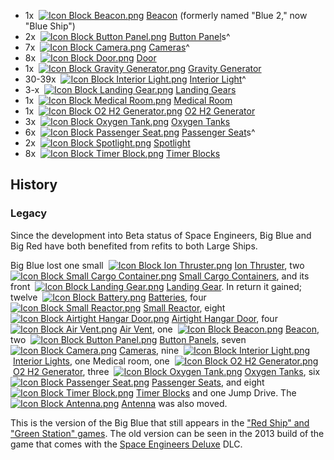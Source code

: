 *   1x  [![Icon Block Beacon.png](https://spaceengineers.wiki.gg/images/thumb/8/81/Icon_Block_Beacon.png/21px-Icon_Block_Beacon.png?3a6e97)](https://spaceengineers.wiki.gg/wiki/Beacon "Beacon") [Beacon](https://spaceengineers.wiki.gg/wiki/Beacon "Beacon") (formerly named "Blue 2," now "Blue Ship")
*   2x  [![Icon Block Button Panel.png](https://spaceengineers.wiki.gg/images/thumb/b/b9/Icon_Block_Button_Panel.png/21px-Icon_Block_Button_Panel.png?614d24)](https://spaceengineers.wiki.gg/wiki/Button_Panel "Button Panel") [Button Panel](https://spaceengineers.wiki.gg/wiki/Button_Panel "Button Panel")s^
*   7x  [![Icon Block Camera.png](https://spaceengineers.wiki.gg/images/thumb/f/fe/Icon_Block_Camera.png/21px-Icon_Block_Camera.png?a42a5a)](https://spaceengineers.wiki.gg/wiki/Camera "Camera") [Cameras](https://spaceengineers.wiki.gg/wiki/Camera "Camera")^
*   8x  [![Icon Block Door.png](https://spaceengineers.wiki.gg/images/thumb/c/c8/Icon_Block_Door.png/21px-Icon_Block_Door.png?322094)](https://spaceengineers.wiki.gg/wiki/Door "Door") [Door](https://spaceengineers.wiki.gg/wiki/Door "Door")
*   1x  [![Icon Block Gravity Generator.png](https://spaceengineers.wiki.gg/images/thumb/f/f2/Icon_Block_Gravity_Generator.png/21px-Icon_Block_Gravity_Generator.png?9a1cf8)](https://spaceengineers.wiki.gg/wiki/Gravity_Generator "Gravity Generator") [Gravity Generator](https://spaceengineers.wiki.gg/wiki/Gravity_Generator "Gravity Generator")
*   30-39x  [![Icon Block Interior Light.png](https://spaceengineers.wiki.gg/images/thumb/2/21/Icon_Block_Interior_Light.png/21px-Icon_Block_Interior_Light.png?1abc4b)](https://spaceengineers.wiki.gg/wiki/Interior_Light "Interior Light") [Interior Light](https://spaceengineers.wiki.gg/wiki/Interior_Light "Interior Light")^
*   3-x  [![Icon Block Landing Gear.png](https://spaceengineers.wiki.gg/images/thumb/2/2d/Icon_Block_Landing_Gear.png/21px-Icon_Block_Landing_Gear.png?d381be)](https://spaceengineers.wiki.gg/wiki/Landing_Gear "Landing Gear") [Landing Gears](https://spaceengineers.wiki.gg/wiki/Landing_Gear "Landing Gear")
*   1x  [![Icon Block Medical Room.png](https://spaceengineers.wiki.gg/images/thumb/4/42/Icon_Block_Medical_Room.png/21px-Icon_Block_Medical_Room.png?a9d978)](https://spaceengineers.wiki.gg/wiki/Medical_Room "Medical Room") [Medical Room](https://spaceengineers.wiki.gg/wiki/Medical_Room "Medical Room")
*   1x  [![Icon Block O2 H2 Generator.png](https://spaceengineers.wiki.gg/images/thumb/7/7e/Icon_Block_O2_H2_Generator.png/21px-Icon_Block_O2_H2_Generator.png?60936f)](https://spaceengineers.wiki.gg/wiki/O2_H2_Generator "O2 H2 Generator") [O2 H2 Generator](https://spaceengineers.wiki.gg/wiki/O2_H2_Generator "O2 H2 Generator")
*   3x  [![Icon Block Oxygen Tank.png](https://spaceengineers.wiki.gg/images/thumb/f/f2/Icon_Block_Oxygen_Tank.png/21px-Icon_Block_Oxygen_Tank.png?1d5a4b)](https://spaceengineers.wiki.gg/wiki/Oxygen_Tank "Oxygen Tank") [Oxygen Tanks](https://spaceengineers.wiki.gg/wiki/Oxygen_Tank "Oxygen Tank")
*   6x  [![Icon Block Passenger Seat.png](https://spaceengineers.wiki.gg/images/thumb/e/e9/Icon_Block_Passenger_Seat.png/21px-Icon_Block_Passenger_Seat.png?af9250)](https://spaceengineers.wiki.gg/wiki/Passenger_Seat "Passenger Seat") [Passenger Seat](https://spaceengineers.wiki.gg/wiki/Passenger_Seat "Passenger Seat")s^
*   2x  [![Icon Block Spotlight.png](https://spaceengineers.wiki.gg/images/thumb/2/21/Icon_Block_Spotlight.png/21px-Icon_Block_Spotlight.png?fdad17)](https://spaceengineers.wiki.gg/wiki/Spotlight "Spotlight") [Spotlight](https://spaceengineers.wiki.gg/wiki/Spotlight "Spotlight")
*   8x  [![Icon Block Timer Block.png](https://spaceengineers.wiki.gg/images/thumb/9/9a/Icon_Block_Timer_Block.png/21px-Icon_Block_Timer_Block.png?307e99)](https://spaceengineers.wiki.gg/wiki/Timer_Block "Timer Block") [Timer Blocks](https://spaceengineers.wiki.gg/wiki/Timer_Block "Timer Block")

## History

### Legacy

Since the development into Beta status of Space Engineers, Big Blue and Big Red have both benefited from refits to both Large Ships.

Big Blue lost one small  [![Icon Block Ion Thruster.png](https://spaceengineers.wiki.gg/images/thumb/a/a0/Icon_Block_Ion_Thruster.png/21px-Icon_Block_Ion_Thruster.png?6357bf)](https://spaceengineers.wiki.gg/wiki/Ion_Thruster "Ion Thruster") [Ion Thruster](https://spaceengineers.wiki.gg/wiki/Ion_Thruster "Ion Thruster"), two  [![Icon Block Small Cargo Container.png](https://spaceengineers.wiki.gg/images/thumb/1/1e/Icon_Block_Small_Cargo_Container.png/21px-Icon_Block_Small_Cargo_Container.png?4af936)](https://spaceengineers.wiki.gg/wiki/Small_Cargo_Container "Small Cargo Container") [Small Cargo Containers](https://spaceengineers.wiki.gg/wiki/Small_Cargo_Container "Small Cargo Container"), and its front  [![Icon Block Landing Gear.png](https://spaceengineers.wiki.gg/images/thumb/2/2d/Icon_Block_Landing_Gear.png/21px-Icon_Block_Landing_Gear.png?d381be)](https://spaceengineers.wiki.gg/wiki/Landing_Gear "Landing Gear") [Landing Gear](https://spaceengineers.wiki.gg/wiki/Landing_Gear "Landing Gear"). In return it gained; twelve  [![Icon Block Battery.png](https://spaceengineers.wiki.gg/images/thumb/1/13/Icon_Block_Battery.png/21px-Icon_Block_Battery.png?fc3f6b)](https://spaceengineers.wiki.gg/wiki/Battery "Battery") [Batteries](https://spaceengineers.wiki.gg/wiki/Battery "Battery"), four  [![Icon Block Small Reactor.png](https://spaceengineers.wiki.gg/images/thumb/2/23/Icon_Block_Small_Reactor.png/21px-Icon_Block_Small_Reactor.png?64124d)](https://spaceengineers.wiki.gg/wiki/Small_Reactor "Small Reactor") [Small Reactor](https://spaceengineers.wiki.gg/wiki/Small_Reactor "Small Reactor"), eight  [![Icon Block Airtight Hangar Door.png](https://spaceengineers.wiki.gg/images/thumb/a/a0/Icon_Block_Airtight_Hangar_Door.png/21px-Icon_Block_Airtight_Hangar_Door.png?f69327)](https://spaceengineers.wiki.gg/wiki/Airtight_Hangar_Door "Airtight Hangar Door") [Airtight Hangar Door](https://spaceengineers.wiki.gg/wiki/Airtight_Hangar_Door "Airtight Hangar Door"), four  [![Icon Block Air Vent.png](https://spaceengineers.wiki.gg/images/thumb/7/7a/Icon_Block_Air_Vent.png/21px-Icon_Block_Air_Vent.png?2f99e7)](https://spaceengineers.wiki.gg/wiki/Air_Vent "Air Vent") [Air Vent](https://spaceengineers.wiki.gg/wiki/Air_Vent "Air Vent"), one  [![Icon Block Beacon.png](https://spaceengineers.wiki.gg/images/thumb/8/81/Icon_Block_Beacon.png/21px-Icon_Block_Beacon.png?3a6e97)](https://spaceengineers.wiki.gg/wiki/Beacon "Beacon") [Beacon](https://spaceengineers.wiki.gg/wiki/Beacon "Beacon"), two  [![Icon Block Button Panel.png](https://spaceengineers.wiki.gg/images/thumb/b/b9/Icon_Block_Button_Panel.png/21px-Icon_Block_Button_Panel.png?614d24)](https://spaceengineers.wiki.gg/wiki/Button_Panel "Button Panel") [Button Panels](https://spaceengineers.wiki.gg/wiki/Button_Panel "Button Panel"), seven  [![Icon Block Camera.png](https://spaceengineers.wiki.gg/images/thumb/f/fe/Icon_Block_Camera.png/21px-Icon_Block_Camera.png?a42a5a)](https://spaceengineers.wiki.gg/wiki/Camera "Camera") [Cameras](https://spaceengineers.wiki.gg/wiki/Camera "Camera"), nine  [![Icon Block Interior Light.png](https://spaceengineers.wiki.gg/images/thumb/2/21/Icon_Block_Interior_Light.png/21px-Icon_Block_Interior_Light.png?1abc4b)](https://spaceengineers.wiki.gg/wiki/Interior_Light "Interior Light") [Interior Lights](https://spaceengineers.wiki.gg/wiki/Interior_Light "Interior Light"), one Medical room, one  [![Icon Block O2 H2 Generator.png](https://spaceengineers.wiki.gg/images/thumb/7/7e/Icon_Block_O2_H2_Generator.png/21px-Icon_Block_O2_H2_Generator.png?60936f)](https://spaceengineers.wiki.gg/wiki/O2_H2_Generator "O2 H2 Generator") [O2 H2 Generator](https://spaceengineers.wiki.gg/wiki/O2_H2_Generator "O2 H2 Generator"), three  [![Icon Block Oxygen Tank.png](https://spaceengineers.wiki.gg/images/thumb/f/f2/Icon_Block_Oxygen_Tank.png/21px-Icon_Block_Oxygen_Tank.png?1d5a4b)](https://spaceengineers.wiki.gg/wiki/Oxygen_Tank "Oxygen Tank") [Oxygen Tanks](https://spaceengineers.wiki.gg/wiki/Oxygen_Tank "Oxygen Tank"), six  [![Icon Block Passenger Seat.png](https://spaceengineers.wiki.gg/images/thumb/e/e9/Icon_Block_Passenger_Seat.png/21px-Icon_Block_Passenger_Seat.png?af9250)](https://spaceengineers.wiki.gg/wiki/Passenger_Seat "Passenger Seat") [Passenger Seats](https://spaceengineers.wiki.gg/wiki/Passenger_Seat "Passenger Seat"), and eight [![Icon Block Timer Block.png](https://spaceengineers.wiki.gg/images/thumb/9/9a/Icon_Block_Timer_Block.png/21px-Icon_Block_Timer_Block.png?307e99)](https://spaceengineers.wiki.gg/wiki/Timer_Block "Timer Block") [Timer Blocks](https://spaceengineers.wiki.gg/wiki/Timer_Block "Timer Block") and one Jump Drive. The  [![Icon Block Antenna.png](https://spaceengineers.wiki.gg/images/thumb/3/36/Icon_Block_Antenna.png/21px-Icon_Block_Antenna.png?35ae0b)](https://spaceengineers.wiki.gg/wiki/Antenna "Antenna") [Antenna](https://spaceengineers.wiki.gg/wiki/Antenna "Antenna") was also moved.

This is the version of the Big Blue that still appears in the ["Red Ship" and "Green Station" games](https://spaceengineers.wiki.gg/wiki/Original_Content "Original Content"). The old version can be seen in the 2013 build of the game that comes with the [Space Engineers Deluxe](https://spaceengineers.wiki.gg/wiki/Space_Engineers_Deluxe_Pack "Space Engineers Deluxe Pack") DLC.
